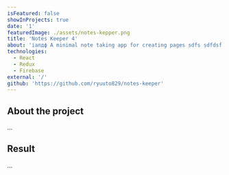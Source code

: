 ```yaml
---
isFeatured: false
showInProjects: true
date: '1'
featuredImage: ./assets/notes-kepper.png
title: 'Notes Keeper 4'
about: 'іалдф A minimal note taking app for creating pages sdfs sdfdsf sdf and sync with firebase strore. asd adas dA a sdfsd fsdfsd sd dasd asdad asda sda s'
technologies:
  - React
  - Redux
  - Firebase
external: '/'
github: 'https://github.com/ryuuto829/notes-keeper'
---
```


## About the project

...

## Result

...
